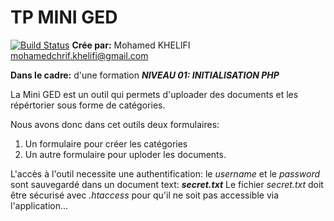 # TP MINI GED

[![Build Status](https://travis-ci.org/medkhelifi/tp-mini-ged.svg?branch=master)](https://travis-ci.org/medkhelifi/tp-mini-ged)
 **Crée par:** Mohamed KHELIFI <mohamedchrif.khelifi@gmail.com>

 **Dans le cadre:** d'une formation ***NIVEAU 01: INITIALISATION PHP***

La Mini GED est un outil qui permets d'uploader des documents et les répértorier sous forme de catégories.

 Nous avons donc dans cet outils deux formulaires:

 1. Un formulaire pour créer les catégories
 2. Un autre formulaire pour uploder les documents.

L'accès à l'outil necessite une authentification: le *username* et le *password* sont sauvegardé dans un document text:  ***secret.txt***
Le fichier *secret.txt* doit être sécurisé avec *.htaccess* pour qu'il ne soit pas accessible via l'application...
